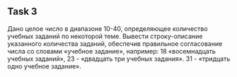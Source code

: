 <h2>Task 3</h2>
Дано целое число в диапазоне 10-40, определяющее количество учебных заданий по некоторой теме. Вывести строку-описание указанного количества заданий, обеспечив правильное согласование числа со словами «учебное задание», например: 18 «восемнадцать учебных заданий», 23 - «двадцать три учебных задания». 31
- «тридцать
одно учебное задание».